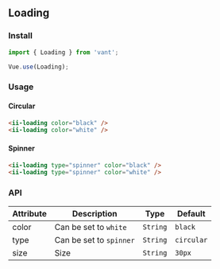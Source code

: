 ## Loading

### Install
``` javascript
import { Loading } from 'vant';

Vue.use(Loading);
```

### Usage

#### Circular

```html
<ii-loading color="black" />
<ii-loading color="white" />
```

#### Spinner

```html
<ii-loading type="spinner" color="black" />
<ii-loading type="spinner" color="white" />
```

### API

| Attribute | Description | Type | Default |
|-----------|-----------|-----------|-------------|
| color | Can be set to `white` | `String` | `black` |  |
| type | Can be set to `spinner` | `String` | `circular` |
| size | Size | `String` | `30px` |
